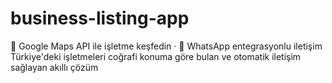 # business-listing-app
 📍 Google Maps API ile işletme keşfedin · 📲 WhatsApp entegrasyonlu iletişim   Türkiye'deki işletmeleri coğrafi konuma göre bulan ve otomatik iletişim sağlayan akıllı çözüm
